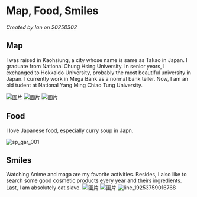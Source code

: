# Map, Food, Smiles

*Created by Ian on 20250302*

## Map

I was raised in Kaohsiung, a city whose name is same as Takao in Japan.
I graduate from National Chung Hsing University. In senior years, I exchanged to Hokkaido University, probably the most beautiful university in Japan.
I currently work in Mega Bank as a normal bank teller.
Now, I am an old tudent at National Yang Ming Chiao Tung University.

![圖片](https://github.com/user-attachments/assets/170b2d91-c642-4730-b541-0848059502a8)
![圖片](https://github.com/user-attachments/assets/5a4b7b14-e3c2-484d-b9ec-788a102c04d0)
![圖片](https://github.com/user-attachments/assets/1e574f10-c500-4450-ac8f-6e008c2d0f73)


## Food

I love Japanese food, especially curry soup in Japn.

![sp_gar_001](https://github.com/user-attachments/assets/9f3197c4-f24d-469b-97dc-3b62fd0bcc6f)

## Smiles
Watching Anime and maga are my favorite activities. Besides, I also like to search some good cosmetic products every year and theirs ingredients.
Last, I am absolutely cat slave. 
![圖片](https://github.com/user-attachments/assets/eb0a3268-aa12-4b52-a972-5cb62e3ce226)
![圖片](https://github.com/user-attachments/assets/da3fac69-b4d8-4d5e-bfc5-170fab20826d)
![line_19253759016768](https://github.com/user-attachments/assets/b9318093-53ec-427e-a2eb-2fdd7f47553b)
